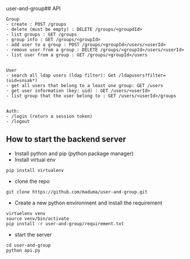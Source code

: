user-and-group## API

```
Group
- create : POST /groups
- delete (must be empty) : DELETE /groups/<groupdId>
- list groups : GET /groups
- group info : GET /groups/<groupId>
- add user to a group : POST /groups/<groupId>/users/<userId>
- remove user from a group : DELETE /groups/<groupId>/users/<userId>
- list user from a group : GET /groups/<groupId>/users


User
- search all ldap users (ldap filter): Get /ldapusers?filter=(uid=snsak*)
- get all users that belong to a least one group: GET /users
- get user information (key: uid) : GET /users/<userId>
- list group that the user belong to : GET /users/<userId>/groups


Auth:
- /login (return a session token)
- /logout
```

## How to start the backend server
- Install python and pip (python package manager)
- Install virtual env
```
pip install virtualenv
```
- clone the repo
```
git clone https://github.com/maduma/user-and-group.git
```
- Create a new python environment and install the requirement
```
virtuelenv venv
source venv/bin/activate
pip install -r user-and-group/requirement.txt
```
- start the server
```
cd user-and-group
python api.py
```

